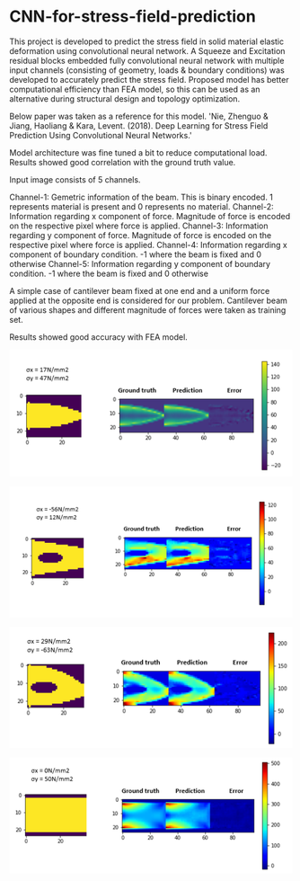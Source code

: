 # CNN-for-stress-field-prediction

This project is developed to predict the stress field in solid material elastic deformation using convolutional neural network. A Squeeze and Excitation residual blocks embedded fully convolutional neural network with multiple input channels (consisting of geometry, loads & boundary conditions) was developed to accurately predict the stress field. Proposed model has better computational efficiency than FEA model, so this can be used as an alternative during structural design and topology optimization.

Below paper was taken as a reference for this model.
'Nie, Zhenguo & Jiang, Haoliang & Kara, Levent. (2018). Deep Learning for Stress Field Prediction Using Convolutional Neural Networks.'

Model architecture was fine tuned a bit to reduce computational load. Results showed good correlation with the ground truth value.

Input image consists of 5 channels.

Channel-1: Gemetric information of the beam. This is binary encoded. 1 represents material is present and 0 represents no material.
Channel-2: Information regarding x component of force. Magnitude of force is encoded on the respective pixel where force is applied.
Channel-3: Information regarding y component of force. Magnitude of force is encoded on the respective pixel where force is applied.
Channel-4: Information regarding x component of boundary condition. -1 where the beam is fixed and 0 otherwise
Channel-5: Information regarding y component of boundary condition. -1 where the beam is fixed and 0 otherwise

A simple case of cantilever beam fixed at one end and a uniform force applied at the opposite end is considered for our problem. Cantilever beam of various shapes and different magnitude of forces were taken as training set. 

Results showed good accuracy with FEA model. 

![](images/result_1.PNG)

![](images/result_2.PNG)

![](images/result_3.PNG)

![](images/result_4.PNG)




